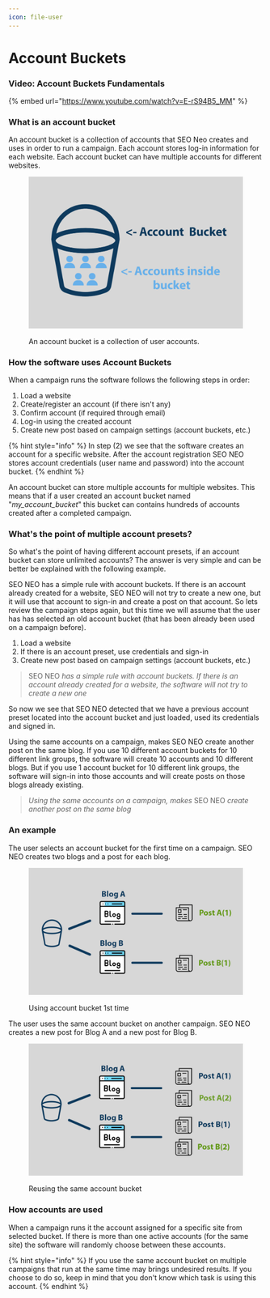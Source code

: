 ```yaml
---
icon: file-user
---
```


# Account Buckets

### Video: Account Buckets Fundamentals

{% embed url="https://www.youtube.com/watch?v=E-rS94B5_MM" %}

### What is an account bucket

An account bucket is a collection of accounts that SEO Neo creates and uses in order to run a campaign. Each account stores log-in information for each website. Each account bucket can have multiple accounts for different websites.

<figure><img src="../../.gitbook/assets/affiliate marketing copy.jpg" alt=""><figcaption><p>An account bucket is a collection of user accounts.</p></figcaption></figure>

### How the software uses Account Buckets

When a campaign runs the software follows the following steps in order:

1. Load a website
2. Create/register an account (if there isn't any)
3. Confirm account (if required through email)
4. Log-in using the created account
5. Create new post based on campaign settings (account buckets, etc.)

{% hint style="info" %}
In step (2) we see that the software creates an account for a specific website. After the account registration SEO NEO stores account credentials (user name and password) into the account bucket.
{% endhint %}

An account bucket can store multiple accounts for multiple websites. This means that if a user created an account bucket named "_my\_account\_bucket_" this bucket can contains hundreds of accounts created after a completed campaign.

### What's the point of multiple account presets?

So what's the point of having different account presets, if an account bucket can store unlimited accounts? The answer is very simple and can be better be explained with the following example.

SEO NEO has a simple rule with account buckets. If there is an account already created for a website, SEO NEO will not try to create a new one, but it will use that account to sign-in and create a post on that account. So lets review the campaign steps again, but this time we will assume that the user has has selected an old account bucket (that has been already been used on a campaign before).

1. Load a website
2. If there is an account preset, use credentials and sign-in
3. Create new post based on campaign settings (account buckets, etc.)

> SEO NEO _has a simple rule with account buckets. If there is an account already created for a website, the software will not try to create a new one_

So now we see that SEO NEO detected that we have a previous account preset located into the account bucket and just loaded, used its credentials and signed in.

Using the same accounts on a campaign, makes SEO NEO create another post on the same blog. If you use 10 different account buckets for 10 different link groups, the software will create 10 accounts and 10 different blogs. But if you use 1 account bucket for 10 different link groups, the software will sign-in into those accounts and will create posts on those blogs already existing.

> _Using the same accounts on a campaign, makes_ SEO NEO _create another post on the same blog_

### An example

The user selects an account bucket for the first time on a campaign. SEO NEO creates two blogs and a post for each blog.

<figure><img src="../../.gitbook/assets/account buckets ex1.jpg" alt=""><figcaption><p>Using account bucket 1st time</p></figcaption></figure>

The user uses the same account bucket on another campaign. SEO NEO creates a new post for Blog A and a new post for Blog B.&#x20;

<figure><img src="../../.gitbook/assets/account buckets ex2.jpg" alt=""><figcaption><p>Reusing the same account bucket</p></figcaption></figure>

### How accounts are used

When a campaign runs it the account assigned for a specific site from selected bucket. If there is more than one active accounts (for the same site) the software will randomly choose between these accounts.

{% hint style="info" %}
If you use the same account bucket on multiple campaigns that run at the same time may brings undesired results. If you choose to do so, keep in mind that you don't know which task is using this account.
{% endhint %}
